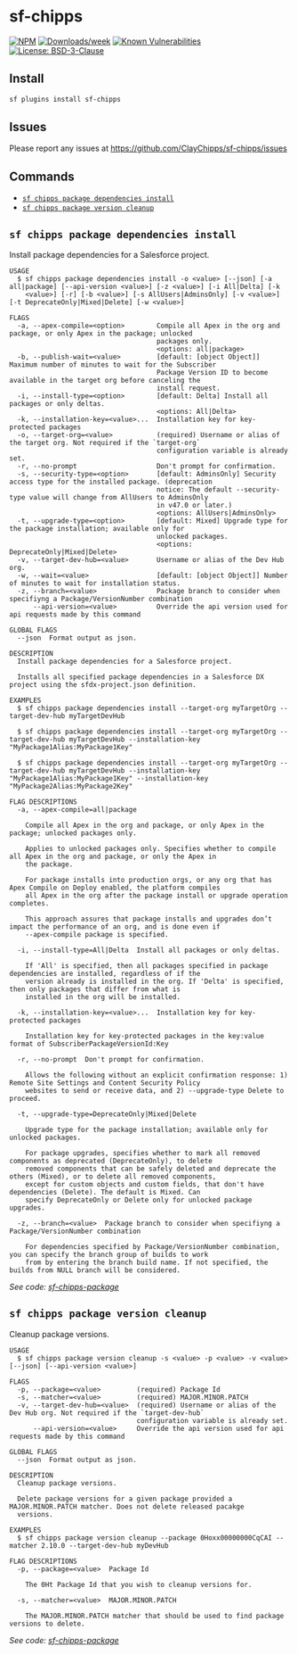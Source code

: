 # sf-chipps

[![NPM](https://img.shields.io/npm/v/sf-chipps.svg?label=sf-chipps)](https://www.npmjs.com/package/sf-chipps) [![Downloads/week](https://img.shields.io/npm/dw/sf-chipps.svg)](https://npmjs.org/package/sf-chipps) [![Known Vulnerabilities](https://snyk.io/test/github/ClayChipps/sf-chipps/badge.svg)](https://snyk.io/test/github/ClayChipps/sf-chipps) [![License: BSD-3-Clause](https://img.shields.io/badge/License-BSD_3--Clause-yellow.svg)](https://raw.githubusercontent.com/ClayChipps/sf-chipps/main/LICENSE.txt)

## Install

```bash
sf plugins install sf-chipps
```

## Issues

Please report any issues at https://github.com/ClayChipps/sf-chipps/issues

## Commands

<!-- commands -->
* [`sf chipps package dependencies install`](#sf-chipps-package-dependencies-install)
* [`sf chipps package version cleanup`](#sf-chipps-package-version-cleanup)

## `sf chipps package dependencies install`

Install package dependencies for a Salesforce project.

```
USAGE
  $ sf chipps package dependencies install -o <value> [--json] [-a all|package] [--api-version <value>] [-z <value>] [-i All|Delta] [-k
    <value>] [-r] [-b <value>] [-s AllUsers|AdminsOnly] [-v <value>] [-t DeprecateOnly|Mixed|Delete] [-w <value>]

FLAGS
  -a, --apex-compile=<option>        Compile all Apex in the org and package, or only Apex in the package; unlocked
                                     packages only.
                                     <options: all|package>
  -b, --publish-wait=<value>         [default: [object Object]] Maximum number of minutes to wait for the Subscriber
                                     Package Version ID to become available in the target org before canceling the
                                     install request.
  -i, --install-type=<option>        [default: Delta] Install all packages or only deltas.
                                     <options: All|Delta>
  -k, --installation-key=<value>...  Installation key for key-protected packages
  -o, --target-org=<value>           (required) Username or alias of the target org. Not required if the `target-org`
                                     configuration variable is already set.
  -r, --no-prompt                    Don't prompt for confirmation.
  -s, --security-type=<option>       [default: AdminsOnly] Security access type for the installed package. (deprecation
                                     notice: The default --security-type value will change from AllUsers to AdminsOnly
                                     in v47.0 or later.)
                                     <options: AllUsers|AdminsOnly>
  -t, --upgrade-type=<option>        [default: Mixed] Upgrade type for the package installation; available only for
                                     unlocked packages.
                                     <options: DeprecateOnly|Mixed|Delete>
  -v, --target-dev-hub=<value>       Username or alias of the Dev Hub org.
  -w, --wait=<value>                 [default: [object Object]] Number of minutes to wait for installation status.
  -z, --branch=<value>               Package branch to consider when specifiyng a Package/VersionNumber combination
      --api-version=<value>          Override the api version used for api requests made by this command

GLOBAL FLAGS
  --json  Format output as json.

DESCRIPTION
  Install package dependencies for a Salesforce project.

  Installs all specified package dependencies in a Salesforce DX project using the sfdx-project.json definition.

EXAMPLES
  $ sf chipps package dependencies install --target-org myTargetOrg --target-dev-hub myTargetDevHub

  $ sf chipps package dependencies install --target-org myTargetOrg --target-dev-hub myTargetDevHub --installation-key "MyPackage1Alias:MyPackage1Key"

  $ sf chipps package dependencies install --target-org myTargetOrg --target-dev-hub myTargetDevHub --installation-key "MyPackage1Alias:MyPackage1Key" --installation-key "MyPackage2Alias:MyPackage2Key"

FLAG DESCRIPTIONS
  -a, --apex-compile=all|package

    Compile all Apex in the org and package, or only Apex in the package; unlocked packages only.

    Applies to unlocked packages only. Specifies whether to compile all Apex in the org and package, or only the Apex in
    the package.

    For package installs into production orgs, or any org that has Apex Compile on Deploy enabled, the platform compiles
    all Apex in the org after the package install or upgrade operation completes.

    This approach assures that package installs and upgrades don’t impact the performance of an org, and is done even if
    --apex-compile package is specified.

  -i, --install-type=All|Delta  Install all packages or only deltas.

    If 'All' is specified, then all packages specified in package dependencies are installed, regardless of if the
    version already is installed in the org. If 'Delta' is specified, then only packages that differ from what is
    installed in the org will be installed.

  -k, --installation-key=<value>...  Installation key for key-protected packages

    Installation key for key-protected packages in the key:value format of SubscriberPackageVersionId:Key

  -r, --no-prompt  Don't prompt for confirmation.

    Allows the following without an explicit confirmation response: 1) Remote Site Settings and Content Security Policy
    websites to send or receive data, and 2) --upgrade-type Delete to proceed.

  -t, --upgrade-type=DeprecateOnly|Mixed|Delete

    Upgrade type for the package installation; available only for unlocked packages.

    For package upgrades, specifies whether to mark all removed components as deprecated (DeprecateOnly), to delete
    removed components that can be safely deleted and deprecate the others (Mixed), or to delete all removed components,
    except for custom objects and custom fields, that don't have dependencies (Delete). The default is Mixed. Can
    specify DeprecateOnly or Delete only for unlocked package upgrades.

  -z, --branch=<value>  Package branch to consider when specifiyng a Package/VersionNumber combination

    For dependencies specified by Package/VersionNumber combination, you can specify the branch group of builds to work
    from by entering the branch build name. If not specified, the builds from NULL branch will be considered.
```

_See code: [sf-chipps-package](https://github.com/ClayChipps/sf-chipps-package/blob/1.2.0/src/commands/chipps/package/dependencies/install.ts)_

## `sf chipps package version cleanup`

Cleanup package versions.

```
USAGE
  $ sf chipps package version cleanup -s <value> -p <value> -v <value> [--json] [--api-version <value>]

FLAGS
  -p, --package=<value>         (required) Package Id
  -s, --matcher=<value>         (required) MAJOR.MINOR.PATCH
  -v, --target-dev-hub=<value>  (required) Username or alias of the Dev Hub org. Not required if the `target-dev-hub`
                                configuration variable is already set.
      --api-version=<value>     Override the api version used for api requests made by this command

GLOBAL FLAGS
  --json  Format output as json.

DESCRIPTION
  Cleanup package versions.

  Delete package versions for a given package provided a MAJOR.MINOR.PATCH matcher. Does not delete released pacakge
  versions.

EXAMPLES
  $ sf chipps package version cleanup --package 0Hoxx00000000CqCAI --matcher 2.10.0 --target-dev-hub myDevHub

FLAG DESCRIPTIONS
  -p, --package=<value>  Package Id

    The 0Ht Package Id that you wish to cleanup versions for.

  -s, --matcher=<value>  MAJOR.MINOR.PATCH

    The MAJOR.MINOR.PATCH matcher that should be used to find package versions to delete.
```

_See code: [sf-chipps-package](https://github.com/ClayChipps/sf-chipps-package/blob/1.2.0/src/commands/chipps/package/version/cleanup.ts)_
<!-- commandsstop -->
